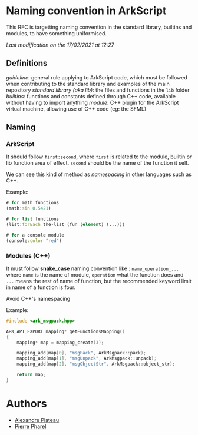 # Naming convention in ArkScript

This RFC is targetting naming convention in the standard library, builtins and modules, to have something uniformised.

*Last modification on the 17/02/2021 at 12:27*

## Definitions

_guideline_: general rule applying to ArkScript code, which must be followed when contributing to the standard library and examples of the main repository
_standard library (aka lib)_: the files and functions in the `lib` folder
_builtins_: functions and constants defined through C++ code, available without having to import anything
_module_: C++ plugin for the ArkScript virtual machine, allowing use of C++ code (eg: the SFML)

## Naming

### ArkScript

It should follow `first:second`, where `first` is related to the module, builtin or lib function area of effect. `second` should be the name of the function it self.

We can see this kind of method as *namespacing* in other languages such as C++.

Example:
```clojure
# for math functions
(math:sin 0.5421)

# for list functions
(list:forEach the-list (fun (element) (...)))

# for a console module
(console:color "red")
```

### Modules (C++)

It must follow **snake_case** naming convention like : `name_operation_...` where `name` is the name of module, `operation` what the function does and `...` means the rest of name of function, but the recommended keyword limit in name of a function is four.

Avoid C++'s namespacing

Example:
```c++
#include <ark_msgpack.hpp>

ARK_API_EXPORT mapping* getFunctionsMapping()
{
    mapping* map = mapping_create(3);

    mapping_add(map[0], "msgPack", ArkMsgpack::pack);
    mapping_add(map[1], "msgUnpack", ArkMsgpack::unpack);
    mapping_add(map[2], "msgObjectStr", ArkMsgpack::object_str);

    return map;
}
```

# Authors

* [Alexandre Plateau](https://github.com/SuperFola)
* [Pierre Pharel](https://github.com/PierrePharel)
